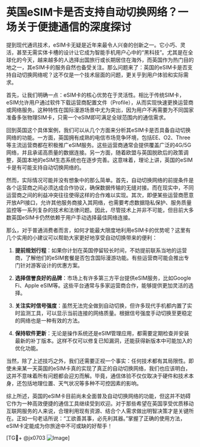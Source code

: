 # 英国eSIM卡是否支持自动切换网络？一场关于便捷通信的深度探讨

提到现代通讯技术，eSIM卡无疑是近年来最令人兴奋的创新之一。它小巧、灵活，甚至无需实体卡槽的设计让它成为智能手机用户心中的“黑科技”。尤其是在全球化的今天，越来越多的人选择出国旅行或长期居住在海外，而英国作为热门目的地之一，其eSIM卡的服务自然也备受关注。那么问题来了：英国的eSIM卡是否支持自动切换网络呢？这不仅是一个技术层面的问题，更关乎到用户体验和实际需求。

首先，让我们明确一点：eSIM卡的核心优势在于灵活性。相比于传统SIM卡，eSIM允许用户通过软件下载运营商配置文件（Profile），从而实现快速更换运营商或网络服务。这种特性在国际漫游场景中尤为突出，因为用户不再需要为不同国家准备多张物理SIM卡，只需一个eSIM即可满足全球范围内的通信需求。

回到英国这个具体案例，我们可以从几个方面来分析其eSIM卡是否具备自动切换网络的功能。一方面，英国拥有成熟的电信市场竞争环境，包括EE、O2、Three等主流运营商都在积极推广eSIM服务。这些运营商通常会提供覆盖广泛的4G/5G网络，并且承诺高质量的数据连接。另一方面，随着欧盟与英国脱欧后的政策调整，英国本地的eSIM生态系统也在逐步完善。这意味着，理论上讲，英国的eSIM卡是有可能支持自动切换网络的。

然而，实际情况可能并没有想象中的那么简单。首先，自动切换网络的前提条件是各个运营商之间必须达成合作协议，确保数据传输的无缝对接。而在现实中，不同运营商之间的利益冲突往往使得这样的合作难以实现。其次，即便某些运营商愿意开放API接口，允许其他服务商接入其网络，也需要考虑数据隐私保护、服务质量监控等一系列复杂的技术和法律问题。因此，尽管技术上并非不可能，但目前大多数英国eSIM卡仍然依赖于用户手动选择最佳网络连接。

那么，对于普通消费者而言，如何才能最大限度地利用eSIM卡的优势呢？这里有几个实用的小建议可以帮助大家更好地享受自动切换带来的便利：

1. **提前规划行程**：如果你计划在英国停留较长时间，不妨提前联系当地的运营商，了解他们的eSIM套餐是否包含国际漫游功能。有些运营商可能会推出专门针对游客设计的优惠方案。

2. **选择信誉良好的品牌**：市场上有许多第三方平台提供eSIM服务，比如Google Fi、Apple eSIM等。这些平台通常与多家运营商合作，能够提供更加灵活的选择。

3. **关注实时信号强度**：虽然无法完全做到自动切换，但许多现代手机都内置了实时监测工具，可以显示当前连接的网络质量。根据信号强度手动切换至更稳定的网络也是一种有效的方法。

4. **保持软件更新**：无论是操作系统还是eSIM管理应用，都需要定期检查并安装最新的补丁版本。这样不仅可以修复已知漏洞，还能获得新版本中可能加入的优化功能。

当然，除了上述技巧之外，我们还需要正视一个事实：任何技术都有其局限性。即使未来某一天英国的eSIM卡真的实现了真正的自动切换网络，我们也应该明白，这并不意味着所有问题都会迎刃而解。毕竟，通信体验不仅仅取决于硬件和技术本身，还包括地理位置、天气状况等多种不可控因素的影响。

综上所述，英国的eSIM卡目前尚未全面普及自动切换网络的功能，但这并不妨碍它作为一种高效便捷的通信工具继续受到欢迎。对于那些希望在英国享受优质移动互联网服务的人来说，合理利用现有资源、结合个人需求做出明智决策才是关键所在。正如一句老话所说：“工欲善其事，必先利其器。”掌握了正确的使用方法，eSIM卡定能成为你旅途中不可或缺的好帮手！

[TG💪+ @jx0703 ![Image](https://github.com/user-attachments/assets/dbca1d08-cadb-493c-b0ec-ad6f7a83f270)]